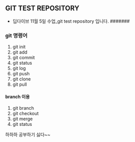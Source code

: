 ## GIT TEST REPOSITORY
- 딥다이브 11월 5일 수업_git test repository 입니다.
#######
### git 명령어
1. git init
2. git add
3. git commit
4. git status
5. git log
6. git push
7. git clone
8. git pull
#### branch 이용
1. git branch
2. git checkout
3. git merge
4. git status

하하하 공부하기 싫다~~ 
